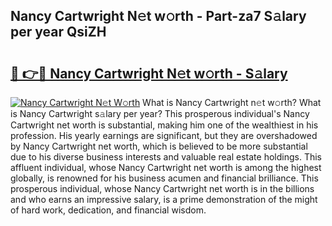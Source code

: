 ## Nancy Cartwright N𝚎t w𝚘rth - Part-za7 S𝚊lary per year QsiZH

# <h2><a href="http://gc1fc5z.nevu.top/?p=Nancy+Cartwright">🔗 👉🔴 Nancy Cartwright N𝚎t w𝚘rth - S𝚊lary</a></h2>

[![Nancy Cartwright N𝚎t W𝚘rth](https://i.imgur.com/Oavwk0R.jpeg)](http://gc1fc5z.nevu.top/?p=Nancy+Cartwright)
What is Nancy Cartwright n𝚎t w𝚘rth? What is Nancy Cartwright s𝚊lary per year?
This prosperous individual's Nancy Cartwright net worth is substantial, making him one of the wealthiest in his profession. His yearly earnings are significant, but they are overshadowed by Nancy Cartwright net worth, which is believed to be more substantial due to his diverse business interests and valuable real estate holdings. This affluent individual, whose Nancy Cartwright net worth is among the highest globally, is renowned for his business acumen and financial brilliance. This prosperous individual, whose Nancy Cartwright net worth is in the billions and who earns an impressive salary, is a prime demonstration of the might of hard work, dedication, and financial wisdom.
